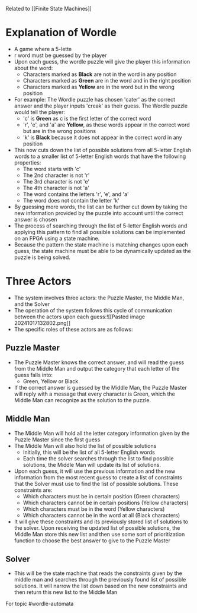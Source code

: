 Related to [[Finite State Machines]]
# Explanation of Wordle
- A game where a 5-lette
- r word must be guessed by the player
- Upon each guess, the wordle puzzle will give the player this information about the word:
	- Characters marked as **Black** are not in the word in any position
	- Characters marked as **Green** are in the word and in the right position
	- Characters marked as **Yellow** are in the word but in the wrong position
- For example: The Wordle puzzle has chosen 'cater' as the correct answer and the player inputs 'creak' as their guess. The Wordle puzzle would tell the player:
	- 'c' is **Green** as c is the first letter of the correct word
	- 'r', 'e', and 'a' are **Yellow**, as these words appear in the correct word but are in the wrong positions
	- 'k' is **Black** because it does not appear in the correct word in any position
- This now cuts down the list of possible solutions from all 5-letter English words to a smaller list of 5-letter English words that have the following properties:
	- The word starts with 'c'
	- The 2nd character is not 'r'
	- The 3rd character is not 'e'
	- The 4th character is not 'a'
	- The word contains the letters 'r', 'e', and 'a'
	- The word does not contain the letter 'k'
- By guessing more words, the list can be further cut down by taking the new information provided by the puzzle into account until the correct answer is chosen
- The process of searching through the list of 5-letter English words and applying this pattern to find all possible solutions can be implemented on an FPGA using a state machine. 
- Because the pattern the state machine is matching changes upon each guess, the state machine must be able to be dynamically updated as the puzzle is being solved.
# Three Actors
- The system involves three actors: the Puzzle Master, the Middle Man, and the Solver
- The operation of the system follows this cycle of communication between the actors upon each guess:![[Pasted image 20241017132802.png]]
- The specific roles of these actors are as follows:
## Puzzle Master
- The Puzzle Master knows the correct answer, and will read the guess from the Middle Man and output the category that each letter of the guess falls into:
	- Green, Yellow or Black
- If the correct answer is guessed by the Middle Man, the Puzzle Master will reply with a message that every character is Green, which the Middle Man can recognize as the solution to the puzzle.
## Middle Man
- The Middle Man will hold all the letter category information given by the Puzzle Master since the first guess
- The Middle Man will also hold the list of possible solutions
	- Initially, this will be the list of all 5-letter English words
	- Each time the solver searches through the list to find possible solutions, the Middle Man will update its list of solutions.
- Upon each guess, it will use the previous information and the new information from the most recent guess to create a list of constraints that the Solver must use to find the list of possible solutions. These constraints are:
	- Which characters must be in certain position (Green characters)
	- Which characters cannot be in certain positions (Yellow characters)
	- Which characters must be in the word (Yellow characters)
	- Which characters cannot be in the word at all (Black characters)
- It will give these constraints and its previously stored list of solutions to the solver. Upon receiving the updated list of possible solutions, the Middle Man store this new list and then use some sort of prioritization function to choose the best answer to give to the Puzzle Master
## Solver
- This will be the state machine that reads the constraints given by the middle man and searches through the previously found list of possible solutions. It will narrow the list down based on the new constraints and then return this new list to the Middle Man


For topic #wordle-automata